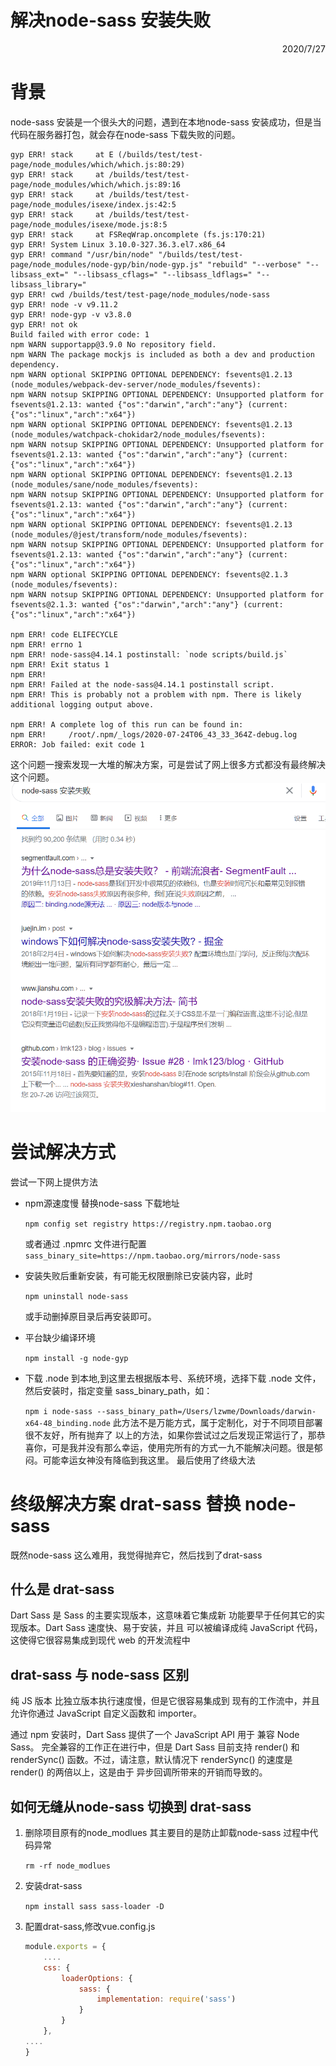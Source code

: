 解决node-sass 安装失败
==========

 <div style="text-align: right">  2020/7/27 </div>

# 背景
node-sass 安装是一个很头大的问题，遇到在本地node-sass 安装成功，但是当代码在服务器打包，就会存在node-sass 下载失败的问题。
```
gyp ERR! stack     at E (/builds/test/test-page/node_modules/which/which.js:80:29)
gyp ERR! stack     at /builds/test/test-page/node_modules/which/which.js:89:16
gyp ERR! stack     at /builds/test/test-page/node_modules/isexe/index.js:42:5
gyp ERR! stack     at /builds/test/test-page/node_modules/isexe/mode.js:8:5
gyp ERR! stack     at FSReqWrap.oncomplete (fs.js:170:21)
gyp ERR! System Linux 3.10.0-327.36.3.el7.x86_64
gyp ERR! command "/usr/bin/node" "/builds/test/test-page/node_modules/node-gyp/bin/node-gyp.js" "rebuild" "--verbose" "--libsass_ext=" "--libsass_cflags=" "--libsass_ldflags=" "--libsass_library="
gyp ERR! cwd /builds/test/test-page/node_modules/node-sass
gyp ERR! node -v v9.11.2
gyp ERR! node-gyp -v v3.8.0
gyp ERR! not ok 
Build failed with error code: 1
npm WARN supportapp@3.9.0 No repository field.
npm WARN The package mockjs is included as both a dev and production dependency.
npm WARN optional SKIPPING OPTIONAL DEPENDENCY: fsevents@1.2.13 (node_modules/webpack-dev-server/node_modules/fsevents):
npm WARN notsup SKIPPING OPTIONAL DEPENDENCY: Unsupported platform for fsevents@1.2.13: wanted {"os":"darwin","arch":"any"} (current: {"os":"linux","arch":"x64"})
npm WARN optional SKIPPING OPTIONAL DEPENDENCY: fsevents@1.2.13 (node_modules/watchpack-chokidar2/node_modules/fsevents):
npm WARN notsup SKIPPING OPTIONAL DEPENDENCY: Unsupported platform for fsevents@1.2.13: wanted {"os":"darwin","arch":"any"} (current: {"os":"linux","arch":"x64"})
npm WARN optional SKIPPING OPTIONAL DEPENDENCY: fsevents@1.2.13 (node_modules/sane/node_modules/fsevents):
npm WARN notsup SKIPPING OPTIONAL DEPENDENCY: Unsupported platform for fsevents@1.2.13: wanted {"os":"darwin","arch":"any"} (current: {"os":"linux","arch":"x64"})
npm WARN optional SKIPPING OPTIONAL DEPENDENCY: fsevents@1.2.13 (node_modules/@jest/transform/node_modules/fsevents):
npm WARN notsup SKIPPING OPTIONAL DEPENDENCY: Unsupported platform for fsevents@1.2.13: wanted {"os":"darwin","arch":"any"} (current: {"os":"linux","arch":"x64"})
npm WARN optional SKIPPING OPTIONAL DEPENDENCY: fsevents@2.1.3 (node_modules/fsevents):
npm WARN notsup SKIPPING OPTIONAL DEPENDENCY: Unsupported platform for fsevents@2.1.3: wanted {"os":"darwin","arch":"any"} (current: {"os":"linux","arch":"x64"})

npm ERR! code ELIFECYCLE
npm ERR! errno 1
npm ERR! node-sass@4.14.1 postinstall: `node scripts/build.js`
npm ERR! Exit status 1
npm ERR! 
npm ERR! Failed at the node-sass@4.14.1 postinstall script.
npm ERR! This is probably not a problem with npm. There is likely additional logging output above.

npm ERR! A complete log of this run can be found in:
npm ERR!     /root/.npm/_logs/2020-07-24T06_43_33_364Z-debug.log
ERROR: Job failed: exit code 1
```
这个问题一搜索发现一大堆的解决方案，可是尝试了网上很多方式都没有最终解决这个问题。
![](../image/node-sass/search.png)

# 尝试解决方式
尝试一下网上提供方法
* npm源速度慢 替换node-sass 下载地址 
  
  `npm config set registry https://registry.npm.taobao.org` 
  
  或者通过 .npmrc 文件进行配置
  `sass_binary_site=https://npm.taobao.org/mirrors/node-sass`
* 安装失败后重新安装，有可能无权限删除已安装内容，此时
 
  `npm uninstall node-sass` 

  或手动删掉原目录后再安装即可。
* 平台缺少编译环境

   `npm install -g node-gyp`

* 下载 .node 到本地,到这里去根据版本号、系统环境，选择下载 .node 文件，然后安装时，指定变量 sass_binary_path，如：
  
  `npm i node-sass --sass_binary_path=/Users/lzwme/Downloads/darwin-x64-48_binding.node`
此方法不是万能方式，属于定制化，对于不同项目部署很不友好，所有抛弃了
以上的方法，如果你尝试过之后发现正常运行了，那恭喜你，可是我并没有那么幸运，使用完所有的方式一九不能解决问题。很是郁闷。可能幸运女神没有降临到我这里。
最后使用了终级大法
# 终级解决方案 drat-sass 替换 node-sass
既然node-sass 这么难用，我觉得抛弃它，然后找到了drat-sass
## 什么是 drat-sass
Dart Sass 是 Sass 的主要实现版本，这意味着它集成新 功能要早于任何其它的实现版本。Dart Sass 速度快、易于安装，并且 可以被编译成纯 JavaScript 代码，这使得它很容易集成到现代 web 的开发流程中
## drat-sass 与 node-sass 区别
 纯 JS 版本 比独立版本执行速度慢，但是它很容易集成到 现有的工作流中，并且允许你通过 JavaScript 自定义函数和 importer。

 通过 npm 安装时，Dart Sass 提供了一个 JavaScript API 用于 兼容 Node Sass。 完全兼容的工作正在进行中，但是 Dart Sass 目前支持 render() 和 renderSync() 函数。不过，请注意，默认情况下 renderSync() 的速度是 render() 的两倍以上，这是由于 异步回调所带来的开销而导致的。
 ## 如何无缝从node-sass 切换到 drat-sass
 1. 删除项目原有的node_modlues 其主要目的是防止卸载node-sass 过程中代码异常


     `rm -rf node_modlues`
2. 安装drat-sass 

    `npm install sass sass-loader -D`
3. 配置drat-sass,修改vue.config.js 

    ```js
    module.exports = {
        ....
        css: {
            loaderOptions: {
                sass: {
                    implementation: require('sass')
                }
            }
        },
    ....
    }
    ```
